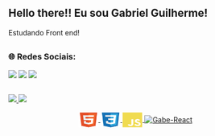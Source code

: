 ## Hello there!! Eu sou Gabriel Guilherme! <br>
Estudando Front end!
## 
<h3> 🌐 Redes Sociais: <br></h3>
<div>
  <a href="https://www.instagram.com/gabriel.g250/" target="_blank"><img src="https://img.shields.io/badge/-Instagram-%23E4405F?style=for-the-badge&logo=instagram&logoColor=white" target="_blank"></a>
  <a href = "mailto:gabriel.araujoguilherme@gmail.com"><img src="https://img.shields.io/badge/-Gmail-%23333?style=for-the-badge&logo=gmail&logoColor=white" target="_blank"></a>
  <a href="https://www.linkedin.com/in/gabriel-guilherme-793406197/" target="_blank"><img src="https://img.shields.io/badge/-LinkedIn-%230077B5?style=for-the-badge&logo=linkedin&logoColor=white" target="_blank"></a> 
</div>

##

<div>
  <a href="[https://github.com/GabrielGG250](https://github.com/GabrielGG250)"> 
  <img height="170em" src="https://github-readme-stats.vercel.app/api?username=GabrielGG250&show_icons=true&theme=tokyonight&include_all_commits=true&count_private=true"/>
  <img height="170em" src="https://github-readme-stats.vercel.app/api/top-langs/?username=GabrielGG250&layout=compact&langs_count=16&theme=tokyonight"/>
</div>

  <div align="center" style="display: inline_block"><br>
  <img align="center" alt="Gabe-HTML" height="30" width="40" src="https://raw.githubusercontent.com/devicons/devicon/master/icons/html5/html5-original.svg">
  <img align="center" alt="Gabe-CSS" height="30" width="40" src="https://raw.githubusercontent.com/devicons/devicon/master/icons/css3/css3-original.svg">
  <img align="center" alt="Gabe-Js" height="30" width="40" src="https://raw.githubusercontent.com/devicons/devicon/master/icons/javascript/javascript-plain.svg">
  <img align="center" alt="Gabe-React" height="30" width="40" src="https://cdn.jsdelivr.net/gh/devicons/devicon/icons/react/react-original.svg" />
</div>
